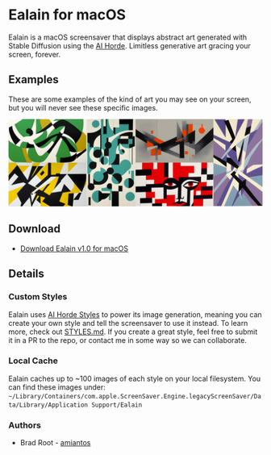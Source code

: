 # Ealain for macOS

Ealain is a macOS screensaver that displays abstract art generated with Stable Diffusion using the [AI Horde](https://aihorde.net). Limitless generative art gracing your screen, forever.

## Examples

These are some examples of the kind of art you may see on your screen, but you will never see these specific images.

![Ealain generative art example images, showing abstract are in the bauhaus, de stijl art styles](/images/default-examples.jpg?raw=true)

## Download

- [Download Ealain v1.0 for macOS](https://amiantos.s3.amazonaws.com/ealain-1.0.zip)

## Details
### Custom Styles

Ealain uses [AI Horde Styles](https://haidra.net/styles-on-the-ai-horde/) to power its image generation, meaning you can create your own style and tell the screensaver to use it instead. To learn more, check out [STYLES.md](/STYLES.md). If you create a great style, feel free to submit it in a PR to the repo, or contact me in some way so we can collaborate.

### Local Cache

Ealain caches up to ~100 images of each style on your local filesystem. You can find these images under: `~/Library/Containers/com.apple.ScreenSaver.Engine.legacyScreenSaver/Data/Library/Application Support/Ealain`

### Authors

* Brad Root - [amiantos](https://github.com/amiantos)